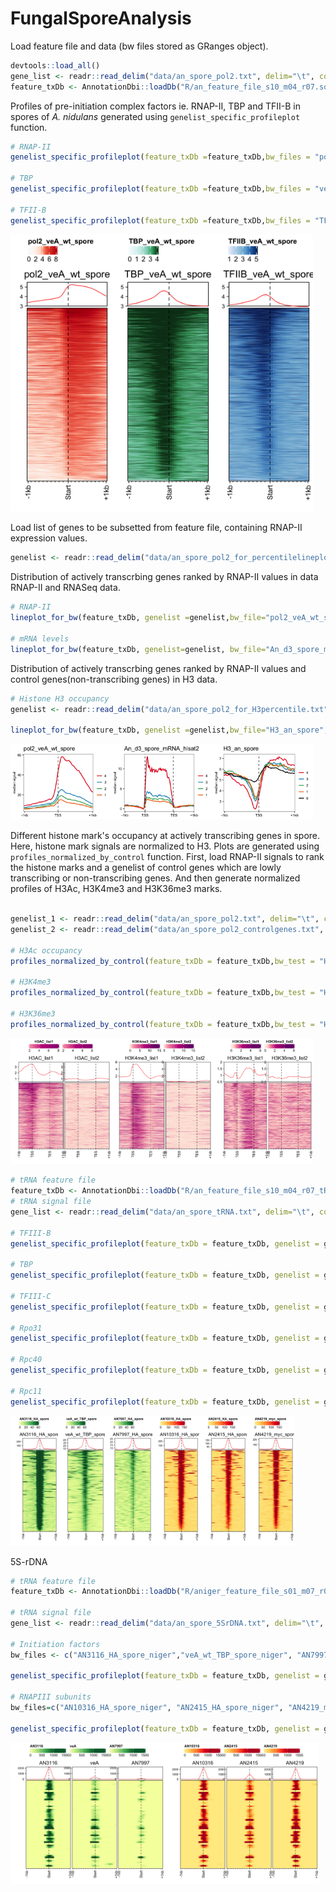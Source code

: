 
<!-- README.md is generated from README.Rmd. Please edit that file -->
FungalSporeAnalysis
===================

Load feature file and data (bw files stored as GRanges object).

``` r
devtools::load_all()
gene_list <- readr::read_delim("data/an_spore_pol2.txt", delim="\t", col_names = FALSE)
feature_txDb <- AnnotationDbi::loadDb("R/an_feature_file_s10_m04_r07.sqlite")
```

Profiles of pre-initiation complex factors ie. RNAP-II, TBP and TFII-B in spores of *A. nidulans* generated using `genelist_specific_profileplot` function.

``` r
# RNAP-II 
genelist_specific_profileplot(feature_txDb =feature_txDb,bw_files = "pol2_veA_wt_spore", genelist=gene_list, output_name="plots/An_Spore_Pol2", ymin=3,max_key = 10, min_key = 0, ymax = 5.5, palette = "white_red")

# TBP
genelist_specific_profileplot(feature_txDb =feature_txDb,bw_files = "veA_wt_TBP_spore", genelist=gene_list,max_key=4.5,min_key = 0, output_name="plots/An_Spore_TBP", ymin=3, palette = "white_green", ymax = 5.5)

# TFII-B
genelist_specific_profileplot(feature_txDb =feature_txDb,bw_files = "TFIIB_veA_wt_spore", genelist=gene_list,max_key=5,min_key = 1, output_name="plots/An_Spore_TFIIB", ymin=3, palette = "white_blue", ymax = 5.5)
```

<img src="plots/An_Spore_Pol2_1030_hm.png" alt=" " width="32%" height="10%" /><img src="plots/An_Spore_TBP_1030_hm.png" alt=" " width="32%" height="10%" /><img src="plots/An_Spore_TFIIB_1030_hm.png" alt=" " width="32%" height="10%" />
<p class="caption">
</p>

Load list of genes to be subsetted from feature file, containing RNAP-II expression values.

``` r
genelist <- readr::read_delim("data/an_spore_pol2_for_percentilelineplot.txt",delim="\t", col_names=FALSE)
```

Distribution of actively transcrbing genes ranked by RNAP-II values in data RNAP-II and RNASeq data.

``` r
# RNAP-II
lineplot_for_bw(feature_txDb, genelist =genelist,bw_file="pol2_veA_wt_spore", output_name = "plots/pol2_veA_wt_spore")

# mRNA levels
lineplot_for_bw(feature_txDb, genelist=genelist, bw_file="An_d3_spore_mRNA_hisat2", output_name = "plots/An_d3_spore_mRNA_hisat2", tss=FALSE)
```

Distribution of actively transcrbing genes ranked by RNAP-II values and control genes(non-transcribing genes) in H3 data.

``` r
# Histone H3 occupancy
genelist <- readr::read_delim("data/an_spore_pol2_for_H3percentile.txt",delim="\t", col_names=FALSE)

lineplot_for_bw(feature_txDb, genelist =genelist,bw_file="H3_an_spore", output_name = "plots/H3_an_spore", expression_value = FALSE)
```

<img src="plots/pol2_veA_wt_spore_lineplot.png" alt=" " width="32%" height="15%" /><img src="plots/An_d3_spore_mRNA_hisat2_lineplot.png" alt=" " width="32%" height="15%" /><img src="plots/H3_an_spore_lineplot.png" alt=" " width="32%" height="15%" />
<p class="caption">
</p>

Different histone mark's occupancy at actively transcribing genes in spore. Here, histone mark signals are normalized to H3. Plots are generated using `profiles_normalized_by_control` function. First, load RNAP-II signals to rank the histone marks and a genelist of control genes which are lowly transcribing or non-transcribing genes. And then generate normalized profiles of H3Ac, H3K4me3 and H3K36me3 marks.

``` r

genelist_1 <- readr::read_delim("data/an_spore_pol2.txt", delim="\t", col_names = FALSE)
genelist_2 <- readr::read_delim("data/an_spore_pol2_controlgenes.txt", delim="\t", col_names = FALSE)

# H3Ac occupancy
profiles_normalized_by_control(feature_txDb = feature_txDb,bw_test = "H3AC_veA_wt_spore", bw_control = "H3_an_spore",genelist_1 = genelist_1,genelist_2 = genelist_2, ymax = 3.8,ymin=0.5, output_name = "plots/H3Ac_veA_wt_spore")

# H3K4me3
profiles_normalized_by_control(feature_txDb = feature_txDb,bw_test = "H3K4me3_veA_wt_spore", bw_control = "H3_an_spore",genelist_1 = genelist_1,genelist_2 = genelist_2, ymax = 6,ymin=0.3, output_name = "plots/H3K4me3_veA_wt_spore")

# H3K36me3
profiles_normalized_by_control(feature_txDb = feature_txDb,bw_test = "H3K36me3_veA_wt_spore", bw_control = "H3_an_spore",genelist_1 = genelist_1,genelist_2 = genelist_2, ymax = 2,ymin=0.5, output_name = "plots/H3K36me3_veA_wt_spore")
```

<img src="plots/H3Ac_veA_wt_spore_2_normalized_hm.png" alt=" " width="32%" height="10%" /><img src="plots/H3K4me3_veA_wt_spore_2_normalized_hm.png" alt=" " width="32%" height="10%" /><img src="plots/H3K36me3_veA_wt_spore_2_normalized_hm.png" alt=" " width="32%" height="10%" />
<p class="caption">
</p>

``` r
# tRNA feature file
feature_txDb <- AnnotationDbi::loadDb("R/an_feature_file_s10_m04_r07_tRNA.sqlite")
# tRNA signal file 
gene_list <- readr::read_delim("data/an_spore_tRNA.txt", delim="\t", col_names = FALSE)

# TFIII-B
genelist_specific_profileplot(feature_txDb = feature_txDb, genelist = gene_list, bw_files = "AN3116_HA_spore",ymax = 280, ymin = 10, max_key = 59, min_key = 0, output_name = "plots/AN3116_HA_spore", log2 = FALSE, palette = "cream_green")

# TBP
genelist_specific_profileplot(feature_txDb = feature_txDb, genelist = gene_list, bw_files = "veA_wt_TBP_spore",ymax = 46, ymin = 8, max_key = 59, min_key = 0, output_name = "plots/TBP_veA_wt_spore_tRNA", log2 = FALSE, palette = "cream_green")

# TFIII-C
genelist_specific_profileplot(feature_txDb = feature_txDb, genelist = gene_list, bw_files = "AN7997_HA_spore",ymax = 26, ymin = 8, max_key = 59, min_key = 0, output_name = "plots/AN7997_HA_spore", log2 = FALSE, palette = "cream_green")

# Rpo31
genelist_specific_profileplot(feature_txDb = feature_txDb, genelist = gene_list, bw_files = "AN10316_HA_spore",ymax = 270, ymin = 10, max_key = 150, min_key = 0, output_name = "plots/AN10316_HA_spore", log2 = FALSE, palette = "cream_brown")

# Rpc40
genelist_specific_profileplot(feature_txDb = feature_txDb, genelist = gene_list, bw_files = "AN2415_HA_spore",ymax = 180, ymin = 10, max_key = 150, min_key = 0, output_name = "plots/AN2415_HA_spore", log2 = FALSE, palette = "cream_brown")

# Rpc11
genelist_specific_profileplot(feature_txDb = feature_txDb, genelist = gene_list, bw_files = "AN4219_myc_spore",ymax = 225, ymin = 10, max_key = 150, min_key = 0, output_name = "plots/AN4219_myc_spore", log2 = FALSE, palette = "cream_brown")
```

<img src="plots/AN3116_HA_spore_180_hm.png" alt=" " width="15%" height="10%" /><img src="plots/TBP_veA_wt_spore_tRNA_180_hm.png" alt=" " width="15%" height="10%" /><img src="plots/AN7997_HA_spore_180_hm.png" alt=" " width="15%" height="10%" /><img src="plots/AN10316_HA_spore_180_hm.png" alt=" " width="15%" height="10%" /><img src="plots/AN2415_HA_spore_180_hm.png" alt=" " width="15%" height="10%" /><img src="plots/AN4219_myc_spore_180_hm.png" alt=" " width="15%" height="10%" />
<p class="caption">
</p>

5S-rDNA

``` r
# tRNA feature file
feature_txDb <- AnnotationDbi::loadDb("R/aniger_feature_file_s01_m07_r09_5SrDNA.sqlite")

# tRNA signal file 
gene_list <- readr::read_delim("data/an_spore_5SrDNA.txt", delim="\t", col_names = FALSE)

# Initiation factors
bw_files <- c("AN3116_HA_spore_niger","veA_wt_TBP_spore_niger", "AN7997_HA_spore_niger")

genelist_specific_profileplot(feature_txDb = feature_txDb, genelist = gene_list, bw_files = bw_files,ymax = 2200, ymin = 0, max_key = 1050, min_key = 0, output_name = "plots/an_spore_initiationfactor_5SrDNA", log2 = FALSE, palette = "cream_green", rename = TRUE)

# RNAPIII subunits
bw_files=c("AN10316_HA_spore_niger", "AN2415_HA_spore_niger", "AN4219_myc_spore_niger")

genelist_specific_profileplot(feature_txDb = feature_txDb, genelist = gene_list, bw_files = bw_files,ymax = 2500, ymin = 0, max_key = 1050, min_key = 0, output_name = "plots/an_spore_pol3_5SrDNA", log2 = FALSE, palette = "cream_brown", rename = TRUE)
```

<img src="plots/an_spore_initiationfactor_5SrDNA_52_hm.png" alt=" " width="49%" height="10%" /><img src="plots/an_spore_pol3_5SrDNA_52_hm.png" alt=" " width="49%" height="10%" />
<p class="caption">
</p>
